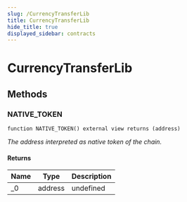 ```yaml
---
slug: /CurrencyTransferLib
title: CurrencyTransferLib
hide_title: true
displayed_sidebar: contracts
---
```


# CurrencyTransferLib

## Methods

### NATIVE_TOKEN

```solidity
function NATIVE_TOKEN() external view returns (address)
```

_The address interpreted as native token of the chain._

#### Returns

| Name | Type    | Description |
| ---- | ------- | ----------- |
| \_0  | address | undefined   |
